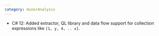 ```yaml
---
category: minorAnalysis
---
```

* C# 12: Added extractor, QL library and data flow support for collection expressions like `[1, y, 4, .. x]`.
